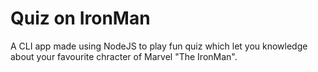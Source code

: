 # Quiz on IronMan

A CLI app made using NodeJS to play fun quiz which let you knowledge about your favourite chracter of Marvel "The IronMan".
